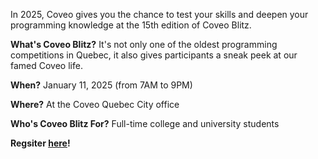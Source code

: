 In 2025, Coveo gives you the chance to test your skills and deepen your programming knowledge at the 15th edition of Coveo Blitz.

**What's Coveo Blitz?**
It's not only one of the oldest programming competitions in Quebec, it also gives participants a sneak peek at our famed Coveo life.

**When?**
January 11, 2025 (from 7AM to 9PM)

**Where?**
At the Coveo Quebec City office

**Who's Coveo Blitz For?**
Full-time college and university students

**Regsiter [here](https://2025.blitz.codes/#/)!**
